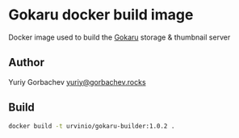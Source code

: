 # Gokaru docker build image

Docker image used to build the [Gokaru](https://github.com/Urvin/gokaru) storage & thumbnail server

## Author
Yuriy Gorbachev <yuriy@gorbachev.rocks>

## Build
```bash
docker build -t urvinio/gokaru-builder:1.0.2 .
```